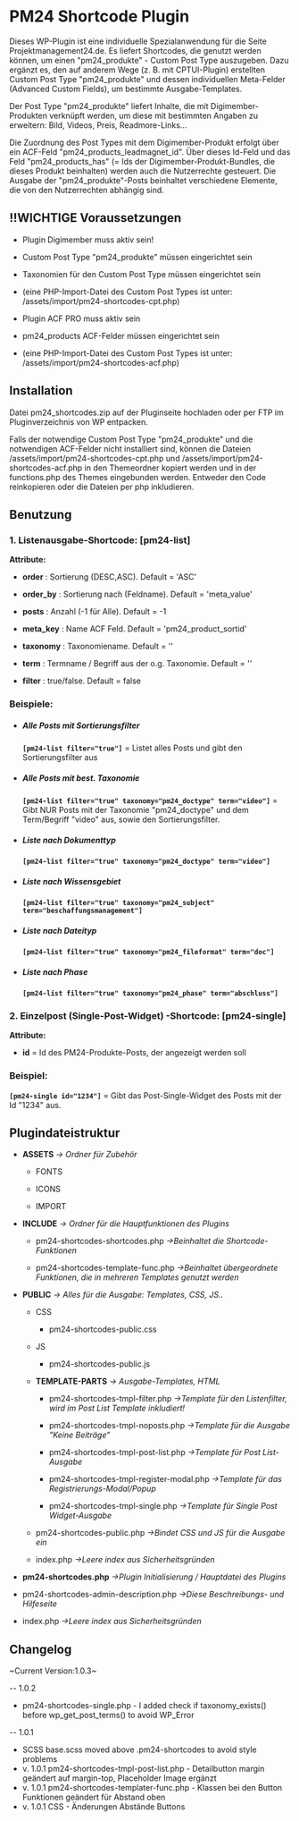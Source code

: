 # PM24 Shortcode Plugin

Dieses WP-Plugin ist eine individuelle Spezialanwendung für die Seite Projektmanagement24.de. Es liefert Shortcodes, die genutzt werden können, um einen "pm24_produkte" - Custom Post Type auszugeben. Dazu ergänzt es, den auf anderem Wege (z. B. mit CPTUI-Plugin) erstellten Custom Post Type "pm24_produkte" und dessen individuellen Meta-Felder (Advanced Custom Fields), um bestimmte Ausgabe-Templates.

Der Post Type "pm24_produkte" liefert Inhalte, die mit Digimember-Produkten verknüpft werden, um diese mit bestimmten Angaben zu erweitern: Bild, Videos, Preis, Readmore-Links...

Die Zuordnung des Post Types mit dem Digimember-Produkt erfolgt über ein ACF-Feld "pm24_products_leadmagnet_id". Über dieses Id-Feld und das Feld "pm24_products_has" (= Ids der Digimember-Produkt-Bundles, die dieses Produkt beinhalten) werden auch die Nutzerrechte gesteuert. Die Ausgabe der "pm24_produkte"-Posts beinhaltet verschiedene Elemente, die von den Nutzerrechten abhängig sind.

## !!WICHTIGE Voraussetzungen

- Plugin Digimember muss aktiv sein!

- Custom Post Type "pm24_produkte" müssen eingerichtet sein

- Taxonomien für den Custom Post Type müssen eingerichtet sein

- (eine PHP-Import-Datei des Custom Post Types ist unter: /assets/import/pm24-shortcodes-cpt.php)

- Plugin ACF PRO muss aktiv sein

- pm24_products ACF-Felder müssen eingerichtet sein

- (eine PHP-Import-Datei des Custom Post Types ist unter: /assets/import/pm24-shortcodes-acf.php)

## Installation

Datei pm24_shortcodes.zip auf der Pluginseite hochladen oder per FTP im Pluginverzeichnis von WP entpacken.

Falls der notwendige Custom Post Type "pm24_produkte" und die notwendigen ACF-Felder nicht installiert sind, können die Dateien /assets/import/pm24-shortcodes-cpt.php und /assets/import/pm24-shortcodes-acf.php in den Themeordner kopiert werden und in der functions.php des Themes eingebunden werden. Entweder den Code reinkopieren oder die Dateien per php inkludieren.

## Benutzung

### 1. Listenausgabe-Shortcode: [pm24-list]

**Attribute:**

- **order** : Sortierung (DESC,ASC). Default = 'ASC'

- **order_by** : Sortierung nach (Feldname). Default = 'meta_value'

- **posts** : Anzahl (-1 für Alle). Default = -1

- **meta_key** : Name ACF Feld. Default = 'pm24_product_sortid'

- **taxonomy** : Taxonomiename. Default = ''

- **term** : Termname / Begriff aus der o.g. Taxonomie. Default = ''

- **filter** : true/false. Default = false

### Beispiele:

- ##### Alle Posts mit Sortierungsfilter
  **`[pm24-list filter="true"]`** = Listet alles Posts und gibt den Sortierungsfilter aus
- ##### Alle Posts mit best. Taxonomie
  **`[pm24-list filter="true" taxonomy="pm24_doctype" term="video"]`** = Gibt NUR Posts mit der Taxonomie "pm24_doctype" und dem Term/Begriff "video" aus, sowie den Sortierungsfilter.
- ##### Liste nach Dokumenttyp
  **`[pm24-list filter="true" taxonomy="pm24_doctype" term="video"]`**
- ##### Liste nach Wissensgebiet
  **`[pm24-list filter="true" taxonomy="pm24_subject" term="beschaffungsmanagement"]`**
- ##### Liste nach Dateityp
  **`[pm24-list filter="true" taxonomy="pm24_fileformat" term="doc"]`**
- ##### Liste nach Phase
  **`[pm24-list filter="true" taxonomy="pm24_phase" term="abschluss"]`**

### 2. Einzelpost (Single-Post-Widget) -Shortcode: [pm24-single]

**Attribute:**

- **id** = Id des PM24-Produkte-Posts, der angezeigt werden soll

### Beispiel:

**`[pm24-single id="1234"]`** = Gibt das Post-Single-Widget des Posts mit der Id "1234" aus.

## Plugindateistruktur

- **ASSETS** _-> Ordner für Zubehör_

  - FONTS

  - ICONS

  - IMPORT

- **INCLUDE** _-> Ordner für die Hauptfunktionen des Plugins_

  - pm24-shortcodes-shortcodes.php _->Beinhaltet die Shortcode-Funktionen_

  - pm24-shortcodes-template-func.php _->Beinhaltet übergeordnete Funktionen, die in mehreren Templates genutzt werden_

- **PUBLIC** _-> Alles für die Ausgabe: Templates, CSS, JS.._

  - CSS

    - pm24-shortcodes-public.css

  - JS

    - pm24-shortcodes-public.js

  - **TEMPLATE-PARTS** _-> Ausgabe-Templates, HTML_

    - pm24-shortcodes-tmpl-filter.php _->Template für den Listenfilter, wird im Post List Template inkludiert!_

    - pm24-shortcodes-tmpl-noposts.php _->Template für die Ausgabe "Keine Beiträge"_

    - pm24-shortcodes-tmpl-post-list.php _->Template für Post List-Ausgabe_

    - pm24-shortcodes-tmpl-register-modal.php _->Template für das Registrierungs-Modal/Popup_

    - pm24-shortcodes-tmpl-single.php _->Template für Single Post Widget-Ausgabe_

  - pm24-shortcodes-public.php _->Bindet CSS und JS für die Ausgabe ein_

  - index.php _->Leere index aus Sicherheitsgründen_

- **pm24-shortcodes.php** _->Plugin Initialisierung / Hauptdatei des Plugins_
- pm24-shortcodes-admin-description.php _->Diese Beschreibungs- und Hilfeseite_

- index.php _->Leere index aus Sicherheitsgründen_

## Changelog

~Current Version:1.0.3~

-- 1.0.2

- pm24-shortcodes-single.php - I added check if taxonomy_exists() before wp_get_post_terms() to avoid WP_Error

-- 1.0.1

- SCSS base.scss moved above .pm24-shortcodes to avoid style problems
- v. 1.0.1 pm24-shortcodes-tmpl-post-list.php - Detailbutton margin geändert auf margin-top, Placeholder Image ergänzt
- v. 1.0.1 pm24-shortcodes-templater-func.php - Klassen bei den Button Funktionen geändert für Abstand oben
- v. 1.0.1 CSS - Änderungen Abstände Buttons
